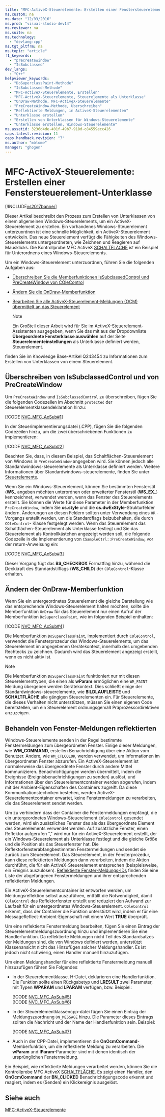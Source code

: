 ```yaml
---
title: "MFC-ActiveX-Steuerelemente: Erstellen einer Fenstersteuerelement-Unterklasse"
ms.custom: na
ms.date: "12/03/2016"
ms.prod: "visual-studio-dev14"
ms.reviewer: na
ms.suite: na
ms.technology: 
  - "devlang-cpp"
ms.tgt_pltfrm: na
ms.topic: "article"
f1_keywords: 
  - "precreatewindow"
  - "IsSubclassed"
dev_langs: 
  - "C++"
helpviewer_keywords: 
  - "DoSuperclassPaint-Methode"
  - "IsSubclassed-Methode"
  - "MFC-ActiveX-Steuerelemente, Erstellen"
  - "MFC-ActiveX-Steuerelemente, Steuerelemente als Unterklasse"
  - "OnDraw-Methode, MFC-ActiveX-Steuerelemente"
  - "PreCreateWindow-Methode, Überschreiben"
  - "Reflektierte Meldungen, in ActiveX-Steuerelementen"
  - "Unterklasse erstellen"
  - "Erstellen von Unterklassen für Windows-Steuerelemente"
  - "Unterklasse erstellen, Windows-Steuerelemente"
ms.assetid: 3236d4de-401f-49b7-918d-c84559ecc426
caps.latest.revision: 11
caps.handback.revision: "7"
ms.author: "mblome"
manager: "ghogen"
---
```

# MFC-ActiveX-Steuerelemente: Erstellen einer Fenstersteuerelement-Unterklasse
[!INCLUDE[vs2017banner](../assembler/inline/includes/vs2017banner.md)]

Dieser Artikel beschreibt den Prozess zum Erstellen von Unterklassen von einem allgemeinen Windows\-Steuerelements, um ein ActiveX\-Steuerelement zu erstellen.  Ein vorhandenes Windows\-Steuerelement unterzuordnen ist eine schnelle Möglichkeit, ein ActiveX\-Steuerelement entwickeln.  Das neue Steuerelement verfügt die Fähigkeiten des Windows\-Steuerelements untergeordneten, wie Zeichnen und Reagieren auf Mausklicks.  Die Kontrollprobe MFC ActiveX [SCHALTFLÄCHE](../top/visual-cpp-samples.md) ist ein Beispiel für Unterordnens eines Windows\-Steuerelements.  
  
 Um ein Windows\-Steuerelement unterzuordnen, führen Sie die folgenden Aufgaben aus:  
  
-   [Überschreiben Sie die Memberfunktionen IsSubclassedControl und PreCreateWindow von COleControl](#_core_overriding_issubclassedcontrol_and_precreatewindow)  
  
-   [Ändern Sie die OnDraw\-Memberfunktion](#_core_modifying_the_ondraw_member_function)  
  
-   [Bearbeiten Sie alle ActiveX\-Steuerelement\-Meldungen \(OCM\) übermittelt an das Steuerelement](#_core_handling_reflected_window_messages)  
  
    > [!NOTE]
    >  Ein Großteil dieser Arbeit wird für Sie im ActiveX\-Steuerelement\-Assistenten ausgegeben, wenn Sie das mit aus der Dropdownliste **Übergeordnete Fensterklasse auswählen** auf der Seite **Steuerelementeinstellungen** als Unterklasse definiert werden, Steuerelement.  
  
 finden Sie im Knowledge Base\-Artikel Q243454 zu Informationen zum Erstellen von Unterklassen von einem Steuerelement.  
  
##  <a name="_core_overriding_issubclassedcontrol_and_precreatewindow"></a> Überschreiben von IsSubclassedControl und von PreCreateWindow  
 Um `PreCreateWindow` und `IsSubclassedControl` zu überschreiben, fügen Sie die folgenden Codezeilen im Abschnitt `protected` der Steuerelementklassendeklaration hinzu:  
  
 [!CODE [NVC_MFC_AxSub#1](../CodeSnippet/VS_Snippets_Cpp/NVC_MFC_AxSub#1)]  
  
 In der Steuerimplementierungsdatei \(.CPP\), fügen Sie die folgenden Codezeilen hinzu, um die zwei überschriebenen Funktionen zu implementieren:  
  
 [!CODE [NVC_MFC_AxSub#2](../CodeSnippet/VS_Snippets_Cpp/NVC_MFC_AxSub#2)]  
  
 Beachten Sie, dass, in diesem Beispiel, das Schaltflächen\-Steuerelement von Windows in `PreCreateWindow` angegeben wird.  Sie können jedoch alle Standardwindows\-steuerelemente als Unterklasse definiert werden.  Weitere Informationen über Standardwindows\-steuerelemente, finden Sie unter [Steuerelemente](../mfc/controls-mfc.md).  
  
 Wenn Sie ein Windows\-Steuerelement, können Sie bestimmten Fensterstil \(**WS\_** angeben möchten unterordnen oder erweiterter Fensterstil \(**WS\_EX\_**\) kennzeichnet, verwendet werden, wenn das Fenster des Steuerelements erstellt.  Sie können die Werte für diese Parameter in der Memberfunktion `PreCreateWindow`, indem Sie **cs.style** und die **cs.dwExStyle**\-Strukturfelder ändern.  Änderungen an diesen Feldern sollten unter Verwendung eines `OR` \- Vorgangs erstellt werden, um die Standardflags beizubehalten, die durch `COleControl`\- Klasse festgelegt werden.  Wenn das Steuerelement das Schaltflächen\-Steuerelement als Unterklasse festlegt und Sie das Steuerelement als Kontrollkästchen angezeigt werden soll, die folgende Codezeile in die Implementierung von `CSampleCtrl::PreCreateWindow`, vor der return\-Anweisung ein:  
  
 [!CODE [NVC_MFC_AxSub#3](../CodeSnippet/VS_Snippets_Cpp/NVC_MFC_AxSub#3)]  
  
 Dieser Vorgang fügt das **BS\_CHECKBOX** Formatflag hinzu, während die Deckkraft des Standardstilflags \(**WS\_CHILD**\) der `COleControl`\-Klasse erhalten.  
  
##  <a name="_core_modifying_the_ondraw_member_function"></a> Ändern der OnDraw\-Memberfunktion  
 Wenn Sie ein untergeordnetes Steuerelement die gleiche Darstellung wie das entsprechende Windows\-Steuerelement halten möchten, sollte die Memberfunktion `OnDraw` für das Steuerelement nur einen Aufruf der Memberfunktion `DoSuperclassPaint`, wie im folgenden Beispiel enthalten:  
  
 [!CODE [NVC_MFC_AxSub#4](../CodeSnippet/VS_Snippets_Cpp/NVC_MFC_AxSub#4)]  
  
 Die Memberfunktion `DoSuperclassPaint`, implementiert durch `COleControl`, verwendet die Fensterprozedur des Windows\-Steuerelements, um das Steuerelement im angegebenen Gerätekontext, innerhalb des umgebenden Rechtecks zu zeichnen.  Dadurch wird das Steuerelement angezeigt erstellt, wenn es nicht aktiv ist.  
  
> [!NOTE]
>  Die Memberfunktion `DoSuperclassPaint` funktioniert nur mit diesen Steuerelementtypen, die einen als **wParam** ermöglichen eine `WM_PAINT` Meldung übergeben werden Gerätekontext.  Dies schließt einige der Standardwindows\-steuerelemente, wie **BILDLAUFLEISTE** und **SCHALTFLÄCHE** alle gängigen Steuerelementen ein.  Für Steuerelemente, die dieses Verhalten nicht unterstützen, müssen Sie einen eigenen Code bereitstellen, um ein Steuerelement ordnungsgemäß Präprozessordirektiven anzuzeigen.  
  
##  <a name="_core_handling_reflected_window_messages"></a> Behandeln von Fenster\-Meldungen reflektierten  
 Windows\-Steuerelemente senden in der Regel bestimmte Fenstermeldungen zum übergeordneten Fenster.  Einige dieser Meldungen, wie **WM\_COMMAND**, erstellen Benachrichtigung über eine Aktion vom Benutzer.  Andere, wie `WM_CTLCOLOR`, werden verwendet, um Informationen im übergeordneten Fenster abzurufen.  Ein ActiveX\-Steuerelement ist normalerweise das übergeordnete Fenster durch andere Mittel kommunizieren.  Benachrichtigungen werden übermittelt, indem die Ereignisse \(Ereignisbenachrichtigungen zu senden\) auslöst, und Informationen über den Steuerelementcontainer werden abgerufen, indem mit der Ambient\-Eigenschaften des Containers zugreift.  Da diese Kommunikationstechniken bestehen, werden ActiveX\-Steuerelementcontainer erwartet, keine Fenstermeldungen zu verarbeiten, die das Steuerelement sendet werden.  
  
 Um zu verhindern dass der Container die Fenstermeldungen empfängt, die ein untergeordnetes Windows\-Steuerelement `COleControl` gesendet werden, wird ein zusätzliches Fenster das als das übergeordnete Element des Steuerelements verwendet werden.  Auf zusätzliche Fenster, einen Reflektor aufgerufen "," wird nur für ein ActiveX\-Steuerelement erstellt, der ein Windows\-Steuerelement als Unterklasse festlegt und die gleiche Größe und die Position als das Steuerfenster hat.  Die Reflektorfensterabfangbestimmten Fenstermeldungen und sendet sie zurück zum Steuerelement.  Das Steuerelement, in der Fensterprozedur, kann diese reflektierten Meldungen dann verarbeiten, indem die Aktion durchführt, die für ein ActiveX\-Steuerelement entsprechen \(beispielsweise, ein Ereignis auszulösen\).  [Reflektierte Fenster\-Meldungs\-IDs](../mfc/reflected-window-message-ids.md) finden Sie eine Liste der abgefangenen Fenstermeldungen und ihrer entsprechenden reflektierten Meldungen.  
  
 Ein ActiveX\-Steuerelementcontainer ist entworfen werden, um Meldungsreflektion selbst auszuführen, entfällt die Notwendigkeit, damit `COleControl` das Reflektorfenster erstellt und reduziert den Aufwand zur Laufzeit für ein untergeordnetes Windows\-Steuerelement.  `COleControl` erkennt, dass der Container die Funktion unterstützt wird, indem er für eine MessageReflect\-Ambient\-Eigenschaft mit einem Wert **TRUE** überprüft.  
  
 Um eine reflektierte Fenstermeldung bearbeiten, fügen Sie einen Eintrag der Steuerelementmeldungszuordnung hinzu und implementieren Sie eine Handlerfunktion.  Da reflektierte Meldungen nicht Teil des Standardsatzes der Meldungen sind, die von Windows definiert werden, unterstützt Klassenansicht nicht das Hinzufügen solcher Meldungshandler.  Es ist jedoch nicht schwierig, einen Handler manuell hinzuzufügen.  
  
 Um einen Meldungshandler für eine reflektierte Fenstermeldung manuell hinzuzufügen führen Sie Folgendes:  
  
-   In der Steuerelementklasse. H\-Datei, deklarieren eine Handlerfunktion.  Die Funktion sollte einen Rückgabetyp und **LRESULT** zwei Parameter, mit Typen **WPARAM** und **LPARAM** verfügen, bzw.  Beispiel:  
  
     [!CODE [NVC_MFC_AxSub#5](../CodeSnippet/VS_Snippets_Cpp/NVC_MFC_AxSub#5)]  
    [!CODE [NVC_MFC_AxSub#6](../CodeSnippet/VS_Snippets_Cpp/NVC_MFC_AxSub#6)]  
  
-   In der Steuerelementklassencpp\-datei fügen Sie einen Eintrag der Meldungszuordnung `ON_MESSAGE` hinzu.  Die Parameter dieses Eintrags sollten die Nachricht und der Name der Handlerfunktion sein.  Beispiel:  
  
     [!CODE [NVC_MFC_AxSub#7](../CodeSnippet/VS_Snippets_Cpp/NVC_MFC_AxSub#7)]  
  
-   Auch in der CPP\-Datei, implementieren die **OnOcmCommand**\-Memberfunktion, um die reflektierte Meldung zu verarbeiten.  Die **wParam** und **lParam**\-Parameter sind mit denen identisch der ursprünglichen Fenstermeldung.  
  
 Ein Beispiel, wie reflektierte Meldungen verarbeitet werden, können Sie die Kontrollprobe MFC ActiveX [SCHALTFLÄCHE](../top/visual-cpp-samples.md).  Es zeigt einen Handler, den **OnOcmCommand** der **BN\_CLICKED** Benachrichtigungscode erkennt und reagiert, indem es \(Senden\) ein Klickereignis ausgelöst.  
  
## Siehe auch  
 [MFC\-ActiveX\-Steuerelemente](../mfc/mfc-activex-controls.md)